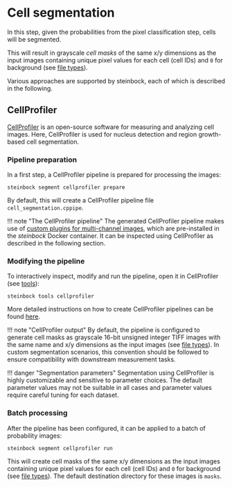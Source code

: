 # Cell segmentation

In this step, given the probabilities from the pixel classification step, cells will be segmented.

This will result in grayscale *cell masks* of the same x/y dimensions as the input images containing unique pixel values for each cell (cell IDs) and `0` for background (see [file types](../specs/file-types.md#cell-masks)).

Various approaches are supported by steinbock, each of which is described in the following.

## CellProfiler

[CellProfiler](https://cellprofiler.org) is an open-source software for measuring and analyzing cell images. Here, CellProfiler is used for nucleus detection and region growth-based cell segmentation.

### Pipeline preparation

In a first step, a CellProfiler pipeline is prepared for processing the images:

    steinbock segment cellprofiler prepare

By default, this will create a CellProfiler pipeline file `cell_segmentation.cppipe`.

!!! note "The CellProfiler pipeline"
    The generated CellProfiler pipeline makes use of [custom plugins for multi-channel images](https://github.com/BodenmillerGroup/ImcPluginsCP), which are pre-installed in the *steinbock* Docker container. It can be inspected using CellProfiler as described in the following section.    

### Modifying the pipeline

To interactively inspect, modify and run the pipeline, open it in CellProfiler (see [tools](tools.md#cellprofiler)):

    steinbock tools cellprofiler

More detailed instructions on how to create CellProfiler pipelines can be found [here](https://cellprofiler-manual.s3.amazonaws.com/CellProfiler-4.1.3/help/pipelines_building.html).

!!! note "CellProfiler output"
    By default, the pipeline is configured to generate cell masks as grayscale 16-bit unsigned integer TIFF images with the same name and x/y dimensions as the input images (see [file types](../specs/file-types.md#cell-masks)). In custom segmentation scenarios, this convention should be followed to ensure compatibility with downstream measurement tasks.

!!! danger "Segmentation parameters"
    Segmentation using CellProfiler is highly customizable and sensitive to parameter choices. The default parameter values may not be suitable in all cases and parameter values require careful tuning for each dataset.

### Batch processing

After the pipeline has been configured, it can be applied to a batch of probability images:

    steinbock segment cellprofiler run

This will create cell masks of the same x/y dimensions as the input images containing unique pixel values for each cell (cell IDs) and `0` for background (see [file types](../specs/file-types.md#cell-masks)). The default destination directory for these images is `masks`.
